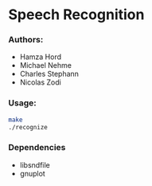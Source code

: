 Speech Recognition
==================

### Authors:

- Hamza Hord
- Michael Nehme
- Charles Stephann
- Nicolas Zodi

### Usage:
```bash
make
./recognize
```

### Dependencies

- libsndfile
- gnuplot
